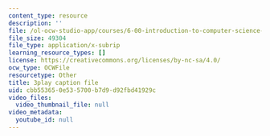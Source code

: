 ```yaml
---
content_type: resource
description: ''
file: /ol-ocw-studio-app/courses/6-00-introduction-to-computer-science-and-programming-fall-2008/cbb553650e535700b7d9d92fbd41929c_ENrAsRoR97I.vtt
file_size: 49304
file_type: application/x-subrip
learning_resource_types: []
license: https://creativecommons.org/licenses/by-nc-sa/4.0/
ocw_type: OCWFile
resourcetype: Other
title: 3play caption file
uid: cbb55365-0e53-5700-b7d9-d92fbd41929c
video_files:
  video_thumbnail_file: null
video_metadata:
  youtube_id: null
---
```

